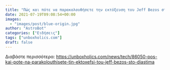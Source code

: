 ```yaml
---
title: "Πώς και πότε να παρακολουθήσετε την εκτόξευση του Jeff Bezos στο διάστημα"
date: 2021-07-19T09:08:54+00:00
images:
  - "images/post/blue-origin.jpg"
author: "AstroBot"
categories: ["Ειδήσεις"]
tags: ["unboxholics.com"]
draft: false
---
```




Διαβάστε περισσότερα: https://unboxholics.com/news/tech/86050-pos-kai-pote-na-parakolouthisete-tin-ektoxefsi-tou-jeff-bezos-sto-diastima
